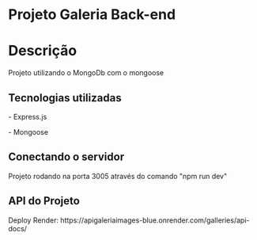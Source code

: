 # Projeto Galeria Back-end

<h1>Descrição</h1>

<p>Projeto utilizando o MongoDb com o mongoose</p>

<h2>Tecnologias utilizadas</h2>

<p>- Express.js</p>
<p>- Mongoose</p>

<h2>Conectando o servidor</h2>

<p>Projeto rodando na porta 3005 através do comando "npm run dev"</p>

<h2>API do Projeto</h2>

<p>Deploy Render: https://apigaleriaimages-blue.onrender.com/galleries/api-docs/</p>
